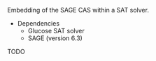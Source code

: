 Embedding of the SAGE CAS within a SAT solver.

* Dependencies
    * Glucose SAT solver
    * SAGE (version 6.3)

TODO